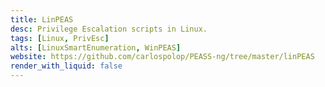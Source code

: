 ```yaml
---
title: LinPEAS
desc: Privilege Escalation scripts in Linux.
tags: [Linux, PrivEsc]
alts: [LinuxSmartEnumeration, WinPEAS]
website: https://github.com/carlospolop/PEASS-ng/tree/master/linPEAS
render_with_liquid: false
---
```

